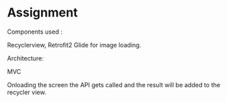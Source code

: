 # Assignment

Components used :

Recyclerview,
Retrofit2
Glide for image loading.

Architecture:

MVC



Onloading the screen the API gets called and the result will be added to the recycler view.


